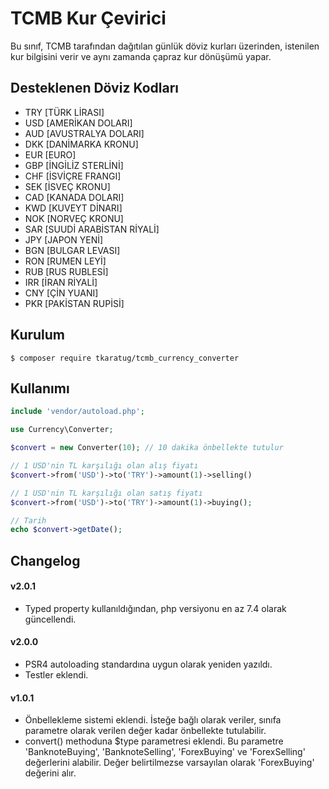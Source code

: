 # TCMB Kur Çevirici
Bu sınıf, TCMB tarafından dağıtılan günlük döviz kurları üzerinden, istenilen kur bilgisini verir ve aynı zamanda çapraz kur dönüşümü yapar.

## Desteklenen Döviz Kodları
 * TRY [TÜRK LİRASI]
 * USD [AMERİKAN DOLARI]
 * AUD [AVUSTRALYA DOLARI]
 * DKK [DANİMARKA KRONU]
 * EUR [EURO]
 * GBP [İNGİLİZ STERLİNİ]
 * CHF [İSVİÇRE FRANGI]
 * SEK [İSVEÇ KRONU]
 * CAD [KANADA DOLARI]
 * KWD [KUVEYT DİNARI]
 * NOK [NORVEÇ KRONU]
 * SAR [SUUDİ ARABİSTAN RİYALİ]
 * JPY [JAPON YENİ]
 * BGN [BULGAR LEVASI]
 * RON [RUMEN LEYİ]
 * RUB [RUS RUBLESİ]
 * IRR [İRAN RİYALİ]
 * CNY [ÇİN YUANI]
 * PKR [PAKİSTAN RUPİSİ]

## Kurulum
```
$ composer require tkaratug/tcmb_currency_converter
```

## Kullanımı
```php
include 'vendor/autoload.php';

use Currency\Converter;

$convert = new Converter(10); // 10 dakika önbellekte tutulur

// 1 USD'nin TL karşılığı olan alış fiyatı 
$convert->from('USD')->to('TRY')->amount(1)->selling()

// 1 USD'nin TL karşılığı olan satış fiyatı
$convert->from('USD')->to('TRY')->amount(1)->buying();

// Tarih
echo $convert->getDate();
```

## Changelog
#### v2.0.1
- Typed property kullanıldığından, php versiyonu en az 7.4 olarak güncellendi.

#### v2.0.0
- PSR4 autoloading standardına uygun olarak yeniden yazıldı.
- Testler eklendi.

#### v1.0.1
- Önbellekleme sistemi eklendi. İsteğe bağlı olarak veriler, sınıfa parametre olarak verilen değer kadar önbellekte tutulabilir.
- convert() methoduna $type parametresi eklendi. Bu parametre 'BanknoteBuying', 'BanknoteSelling', 'ForexBuying' ve 'ForexSelling' değerlerini alabilir. Değer belirtilmezse varsayılan olarak 'ForexBuying' değerini alır.

